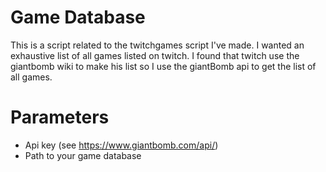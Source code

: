 # Game Database

This is a script related to the twitchgames script I've made. I wanted an exhaustive list of all games listed on twitch. I found that twitch use the giantbomb wiki to make his list so I use the giantBomb api to get the list of all games.

# Parameters
  + Api key (see https://www.giantbomb.com/api/)
  + Path to your game database